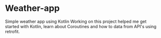 # Weather-app
Simple weather app using Kotlin
Working on this project helped me get started with Kotlin, learn about Coroutines and how to data from API's using retrofit.
